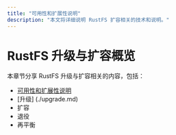 ```yaml
---
title: "可用性和扩展性说明"
description: "本文将详细说明 RustFS 扩容相关的技术和说明。"
---
```


# RustFS 升级与扩容概览

本章节分享 RustFS 升级与扩容相关的内容，包括：

- [可用性和扩展性说明](./availability-and-resiliency.md)
- [升级] (./upgrade.md)
- 扩容
- 退役
- 再平衡